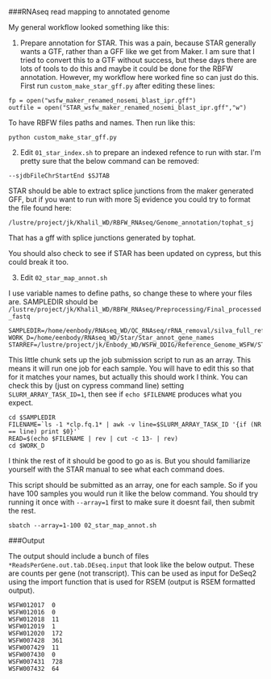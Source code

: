 ###RNAseq read mapping to annotated genome

My general workflow looked something like this:

1) Prepare annotation for STAR. This was a pain, because STAR generally wants a GTF, rather than a GFF like we get from Maker. I am sure that I tried to convert this to a GTF without success, but these days there are lots of tools to do this and maybe it could be done for the RBFW annotation. However, my workflow here worked fine so can just do this. First run `custom_make_star_gff.py` after editing these lines:

```
fp = open("wsfw_maker_renamed_nosemi_blast_ipr.gff")
outfile = open("STAR_wsfw_maker_renamed_nosemi_blast_ipr.gff","w")
```

To have RBFW files paths and names.
Then run like this:
```
python custom_make_star_gff.py
```

2) Edit `01_star_index.sh` to prepare an indexed refence to run with star.  I'm pretty sure that the below command can be removed:
```
--sjdbFileChrStartEnd $SJTAB
```

STAR should be able to extract splice junctions from the maker generated GFF, but if you want to run with more Sj evidence you could try to format the file found here:
```
/lustre/project/jk/Khalil_WD/RBFW_RNAseq/Genome_annotation/tophat_sj
```

That has a gff with splice junctions generated by tophat.

You should also check to see if STAR has been updated on cypress, but this could break it too.

3) Edit `02_star_map_annot.sh`

I use variable names to define paths, so change these to where your files are. SAMPLEDIR should be `/lustre/project/jk/Khalil_WD/RBFW_RNAseq/Preprocessing/Final_processed_fastq`
```
SAMPLEDIR=/home/eenbody/RNAseq_WD/QC_RNAseq/rRNA_removal/silva_full_ref
WORK_D=/home/eenbody/RNAseq_WD/Star/Star_annot_gene_names
STARREF=/lustre/project/jk/Enbody_WD/WSFW_DDIG/Reference_Genome_WSFW/STAR_sj_annot_gene_names
```

This little chunk sets up the job submission script to run as an array. This means it will run one job for each sample. You will have to edit this so that for it matches your names, but actually this should work I think. You can check this by (just on cypress command line) setting `SLURM_ARRAY_TASK_ID=1`, then see if `echo $FILENAME` produces what you expect.

```
cd $SAMPLEDIR
FILENAME=`ls -1 *clp.fq.1* | awk -v line=$SLURM_ARRAY_TASK_ID '{if (NR == line) print $0}'`
READ=$(echo $FILENAME | rev | cut -c 13- | rev)
cd $WORK_D
```

I think the rest of it should be good to go as is. But you should familiarize yourself with the STAR manual to see what each command does.

This script should be submitted as an array, one for each sample. So if you have 100 samples you would run it like the below command. You should try running it once with `--array=1` first to make sure it doesnt fail, then submit the rest.
```
sbatch --array=1-100 02_star_map_annot.sh
```

###Output

The output should include a bunch of files `*ReadsPerGene.out.tab.DEseq.input` that look like the below output. These are counts per gene (not transcript). This can be used as input for DeSeq2 using the import function that is used for RSEM (output is RSEM formatted output).
```
WSFW012017	0
WSFW012016	0
WSFW012018	11
WSFW012019	1
WSFW012020	172
WSFW007428	361
WSFW007429	11
WSFW007430	0
WSFW007431	728
WSFW007432	64
```
